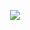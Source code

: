 <p align="center"> <a href="https://open.spotify.com/user/6tvbnbu8qq4eggs9koed1o732?si=pMkclizBTpS4ZO0F8Ib3LQ" target="_blank"> <img src="https://spotify-recently-played-readme.vercel.app/api?user=6tvbnbu8qq4eggs9koed1o732?si=pMkclizBTpS4ZO0F8Ib3LQ"/> </a> </p>

